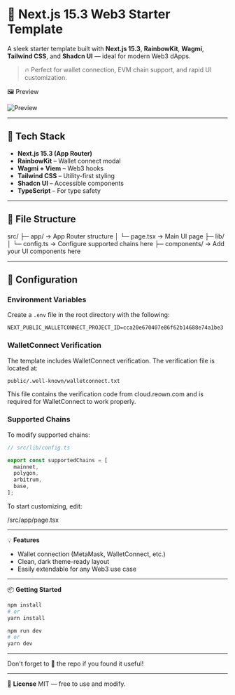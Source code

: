 # 🧪 Next.js 15.3 Web3 Starter Template

A sleek starter template built with **Next.js 15.3**, **RainbowKit**, **Wagmi**, **Tailwind CSS**, and **Shadcn UI** — ideal for modern Web3 dApps.

> 🔥 Perfect for wallet connection, EVM chain support, and rapid UI customization.

🖼️ Preview

![Preview](public/preview.png)

---

## 🚀 Tech Stack

- **Next.js 15.3 (App Router)**
- **RainbowKit** – Wallet connect modal
- **Wagmi + Viem** – Web3 hooks
- **Tailwind CSS** – Utility-first styling
- **Shadcn UI** – Accessible components
- **TypeScript** – For type safety

---

## 📂 File Structure

src/
├─ app/ → App Router structure
│ └─ page.tsx → Main UI page
├─ lib/
│ └─ config.ts → Configure supported chains here
├─ components/ → Add your UI components here

---

## 🔧 Configuration

### Environment Variables

Create a `.env` file in the root directory with the following:

```env
NEXT_PUBLIC_WALLETCONNECT_PROJECT_ID=cca20e670407e86f62b14688e74a1be3
```

### WalletConnect Verification

The template includes WalletConnect verification. The verification file is located at:

```
public/.well-known/walletconnect.txt
```

This file contains the verification code from cloud.reown.com and is required for WalletConnect to work properly.

### Supported Chains

To modify supported chains:

```ts
// src/lib/config.ts

export const supportedChains = [
  mainnet,
  polygon,
  arbitrum,
  base,
];
```

To start customizing, edit:

/src/app/page.tsx

---

💡 **Features**
- Wallet connection (MetaMask, WalletConnect, etc.)
- Clean, dark theme-ready layout
- Easily extendable for any Web3 use case

---

📦 **Getting Started**

```bash
npm install
# or
yarn install

npm run dev
# or
yarn dev
```

---


Don't forget to 🌟 the repo if you found it useful!

---

📜 **License**
MIT — free to use and modify.
